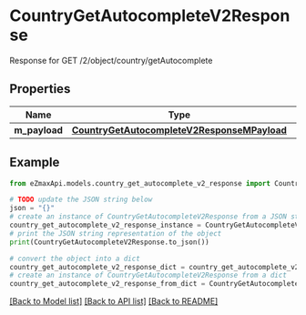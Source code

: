 # CountryGetAutocompleteV2Response

Response for GET /2/object/country/getAutocomplete

## Properties

Name | Type | Description | Notes
------------ | ------------- | ------------- | -------------
**m_payload** | [**CountryGetAutocompleteV2ResponseMPayload**](CountryGetAutocompleteV2ResponseMPayload.md) |  | 

## Example

```python
from eZmaxApi.models.country_get_autocomplete_v2_response import CountryGetAutocompleteV2Response

# TODO update the JSON string below
json = "{}"
# create an instance of CountryGetAutocompleteV2Response from a JSON string
country_get_autocomplete_v2_response_instance = CountryGetAutocompleteV2Response.from_json(json)
# print the JSON string representation of the object
print(CountryGetAutocompleteV2Response.to_json())

# convert the object into a dict
country_get_autocomplete_v2_response_dict = country_get_autocomplete_v2_response_instance.to_dict()
# create an instance of CountryGetAutocompleteV2Response from a dict
country_get_autocomplete_v2_response_from_dict = CountryGetAutocompleteV2Response.from_dict(country_get_autocomplete_v2_response_dict)
```
[[Back to Model list]](../README.md#documentation-for-models) [[Back to API list]](../README.md#documentation-for-api-endpoints) [[Back to README]](../README.md)


